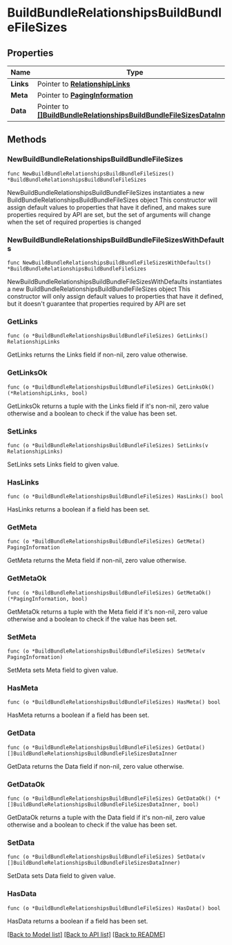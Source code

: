 # BuildBundleRelationshipsBuildBundleFileSizes

## Properties

Name | Type | Description | Notes
------------ | ------------- | ------------- | -------------
**Links** | Pointer to [**RelationshipLinks**](RelationshipLinks.md) |  | [optional] 
**Meta** | Pointer to [**PagingInformation**](PagingInformation.md) |  | [optional] 
**Data** | Pointer to [**[]BuildBundleRelationshipsBuildBundleFileSizesDataInner**](BuildBundleRelationshipsBuildBundleFileSizesDataInner.md) |  | [optional] 

## Methods

### NewBuildBundleRelationshipsBuildBundleFileSizes

`func NewBuildBundleRelationshipsBuildBundleFileSizes() *BuildBundleRelationshipsBuildBundleFileSizes`

NewBuildBundleRelationshipsBuildBundleFileSizes instantiates a new BuildBundleRelationshipsBuildBundleFileSizes object
This constructor will assign default values to properties that have it defined,
and makes sure properties required by API are set, but the set of arguments
will change when the set of required properties is changed

### NewBuildBundleRelationshipsBuildBundleFileSizesWithDefaults

`func NewBuildBundleRelationshipsBuildBundleFileSizesWithDefaults() *BuildBundleRelationshipsBuildBundleFileSizes`

NewBuildBundleRelationshipsBuildBundleFileSizesWithDefaults instantiates a new BuildBundleRelationshipsBuildBundleFileSizes object
This constructor will only assign default values to properties that have it defined,
but it doesn't guarantee that properties required by API are set

### GetLinks

`func (o *BuildBundleRelationshipsBuildBundleFileSizes) GetLinks() RelationshipLinks`

GetLinks returns the Links field if non-nil, zero value otherwise.

### GetLinksOk

`func (o *BuildBundleRelationshipsBuildBundleFileSizes) GetLinksOk() (*RelationshipLinks, bool)`

GetLinksOk returns a tuple with the Links field if it's non-nil, zero value otherwise
and a boolean to check if the value has been set.

### SetLinks

`func (o *BuildBundleRelationshipsBuildBundleFileSizes) SetLinks(v RelationshipLinks)`

SetLinks sets Links field to given value.

### HasLinks

`func (o *BuildBundleRelationshipsBuildBundleFileSizes) HasLinks() bool`

HasLinks returns a boolean if a field has been set.

### GetMeta

`func (o *BuildBundleRelationshipsBuildBundleFileSizes) GetMeta() PagingInformation`

GetMeta returns the Meta field if non-nil, zero value otherwise.

### GetMetaOk

`func (o *BuildBundleRelationshipsBuildBundleFileSizes) GetMetaOk() (*PagingInformation, bool)`

GetMetaOk returns a tuple with the Meta field if it's non-nil, zero value otherwise
and a boolean to check if the value has been set.

### SetMeta

`func (o *BuildBundleRelationshipsBuildBundleFileSizes) SetMeta(v PagingInformation)`

SetMeta sets Meta field to given value.

### HasMeta

`func (o *BuildBundleRelationshipsBuildBundleFileSizes) HasMeta() bool`

HasMeta returns a boolean if a field has been set.

### GetData

`func (o *BuildBundleRelationshipsBuildBundleFileSizes) GetData() []BuildBundleRelationshipsBuildBundleFileSizesDataInner`

GetData returns the Data field if non-nil, zero value otherwise.

### GetDataOk

`func (o *BuildBundleRelationshipsBuildBundleFileSizes) GetDataOk() (*[]BuildBundleRelationshipsBuildBundleFileSizesDataInner, bool)`

GetDataOk returns a tuple with the Data field if it's non-nil, zero value otherwise
and a boolean to check if the value has been set.

### SetData

`func (o *BuildBundleRelationshipsBuildBundleFileSizes) SetData(v []BuildBundleRelationshipsBuildBundleFileSizesDataInner)`

SetData sets Data field to given value.

### HasData

`func (o *BuildBundleRelationshipsBuildBundleFileSizes) HasData() bool`

HasData returns a boolean if a field has been set.


[[Back to Model list]](../README.md#documentation-for-models) [[Back to API list]](../README.md#documentation-for-api-endpoints) [[Back to README]](../README.md)


